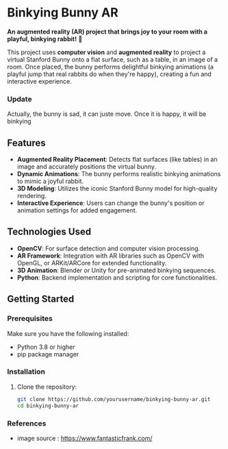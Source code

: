 # Binkying Bunny AR  

**An augmented reality (AR) project that brings joy to your room with a playful, binkying rabbit!** 🐇  

This project uses **computer vision** and **augmented reality** to project a virtual Stanford Bunny onto a flat surface, such as a table, in an image of a room. Once placed, the bunny performs delightful binkying animations (a playful jump that real rabbits do when they're happy), creating a fun and interactive experience.

### Update
Actually, the bunny is sad, it can juste move. Once it is happy, it will be binkying 

## Features  
- **Augmented Reality Placement**: Detects flat surfaces (like tables) in an image and accurately positions the virtual bunny.  
- **Dynamic Animations**: The bunny performs realistic binkying animations to mimic a joyful rabbit.  
- **3D Modeling**: Utilizes the iconic Stanford Bunny model for high-quality rendering.  
- **Interactive Experience**: Users can change the bunny's position or animation settings for added engagement.  

## Technologies Used  
- **OpenCV**: For surface detection and computer vision processing.  
- **AR Framework**: Integration with AR libraries such as OpenCV with OpenGL, or ARKit/ARCore for extended functionality.  
- **3D Animation**: Blender or Unity for pre-animated binkying sequences.  
- **Python**: Backend implementation and scripting for core functionalities.  

## Getting Started  

### Prerequisites  
Make sure you have the following installed:  
- Python 3.8 or higher  
- pip package manager  

### Installation  
1. Clone the repository:  
   ```bash  
   git clone https://github.com/yourusername/binkying-bunny-ar.git  
   cd binkying-bunny-ar  

### References
* image source : https://www.fantasticfrank.com/

